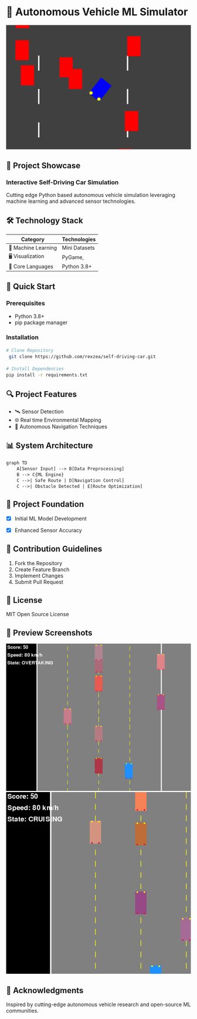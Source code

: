 # 🚗 Autonomous Vehicle ML Simulator

![Car Simulation](assets/f3.png)

## 🌟 Project Showcase

### Interactive Self-Driving Car Simulation
Cutting edge Python based autonomous vehicle simulation leveraging machine learning and advanced sensor technologies.

## 🛠 Technology Stack

| Category | Technologies |
|----------|--------------|
| 🧠 Machine Learning | Mini Datasets |
| 🖥️ Visualization | PyGame, |
| 🤖 Core Languages | Python 3.8+ |

## 🚦 Quick Start

### Prerequisites
- Python 3.8+
- pip package manager

### Installation
```bash
# Clone Repository
 git clone https://github.com/rexzea/self-driving-car.git

# Install Dependencies
pip install -r requirements.txt

```

## 🔍 Project Features

- 🛰️ Sensor Detection
- 🌐 Real time Environmental Mapping
- 🚗 Autonomous Navigation Techniques

## 📊 System Architecture

```mermaid
graph TD
    A[Sensor Input] --> B[Data Preprocessing]
    B --> C{ML Engine}
    C -->| Safe Route | D[Navigation Control]
    C -->| Obstacle Detected | E[Route Optimization]
```

## 🚀 Project Foundation

- [x] Initial ML Model Development
- [x] Enhanced Sensor Accuracy


## 🤝 Contribution Guidelines

1. Fork the Repository
2. Create Feature Branch
3. Implement Changes
4. Submit Pull Request

## 📜 License
MIT Open Source License

## 🌈 Preview Screenshots

![Car Simulation](assets/f1.png)
![Car Simulation](assets/f2.png)

## 👏 Acknowledgments
Inspired by cutting-edge autonomous vehicle research and open-source ML communities.
